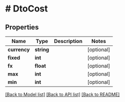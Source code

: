 # # DtoCost

## Properties

Name | Type | Description | Notes
------------ | ------------- | ------------- | -------------
**currency** | **string** |  | [optional]
**fixed** | **int** |  | [optional]
**fx** | **float** |  | [optional]
**max** | **int** |  | [optional]
**min** | **int** |  | [optional]

[[Back to Model list]](../../README.md#models) [[Back to API list]](../../README.md#endpoints) [[Back to README]](../../README.md)
